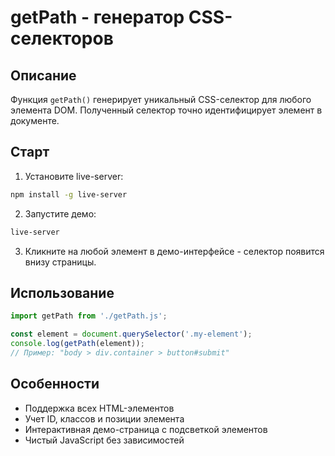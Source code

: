 # getPath - генератор CSS-селекторов

## Описание

Функция `getPath()` генерирует уникальный CSS-селектор для любого элемента DOM. Полученный селектор точно идентифицирует элемент в документе.

## Cтарт

1. Установите live-server:
```bash
npm install -g live-server
```

2. Запустите демо:
```bash
live-server
```

3. Кликните на любой элемент в демо-интерфейсе - селектор появится внизу страницы.

## Использование

```javascript
import getPath from './getPath.js';

const element = document.querySelector('.my-element');
console.log(getPath(element));
// Пример: "body > div.container > button#submit"
```

## Особенности

- Поддержка всех HTML-элементов
- Учет ID, классов и позиции элемента
- Интерактивная демо-страница с подсветкой элементов
- Чистый JavaScript без зависимостей